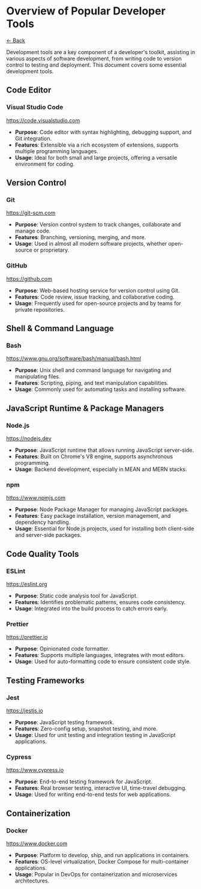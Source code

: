 # Overview of Popular Developer Tools

[<- Back](../README.md)

Development tools are a key component of a developer's toolkit, assisting in
various aspects of software development, from writing code to version control
to testing and deployment. This document covers some essential development
tools.

## Code Editor

### Visual Studio Code

https://code.visualstudio.com

- **Purpose**: Code editor with syntax highlighting, debugging support, and Git integration.
- **Features**: Extensible via a rich ecosystem of extensions, supports multiple programming languages.
- **Usage**: Ideal for both small and large projects, offering a versatile environment for coding.

## Version Control

### Git

https://git-scm.com

- **Purpose**: Version control system to track changes, collaborate and manage code.
- **Features**: Branching, versioning, merging, and more.
- **Usage**: Used in almost all modern software projects, whether open-source or proprietary.

### GitHub

https://github.com

- **Purpose**: Web-based hosting service for version control using Git.
- **Features**: Code review, issue tracking, and collaborative coding.
- **Usage**: Frequently used for open-source projects and by teams for private repositories.

## Shell & Command Language

### Bash

https://www.gnu.org/software/bash/manual/bash.html

- **Purpose**: Unix shell and command language for navigating and manipulating files.
- **Features**: Scripting, piping, and text manipulation capabilities.
- **Usage**: Commonly used for automating tasks and installing software.

## JavaScript Runtime & Package Managers

### Node.js

https://nodejs.dev

- **Purpose**: JavaScript runtime that allows running JavaScript server-side.
- **Features**: Built on Chrome's V8 engine, supports asynchronous programming.
- **Usage**: Backend development, especially in MEAN and MERN stacks.

### npm

https://www.npmjs.com

- **Purpose**: Node Package Manager for managing JavaScript packages.
- **Features**: Easy package installation, version management, and dependency handling.
- **Usage**: Essential for Node.js projects, used for installing both client-side and server-side packages.

## Code Quality Tools

### ESLint

https://eslint.org

- **Purpose**: Static code analysis tool for JavaScript.
- **Features**: Identifies problematic patterns, ensures code consistency.
- **Usage**: Integrated into the build process to catch errors early.

### Prettier

https://prettier.io

- **Purpose**: Opinionated code formatter.
- **Features**: Supports multiple languages, integrates with most editors.
- **Usage**: Used for auto-formatting code to ensure consistent code style.

## Testing Frameworks

### Jest

https://jestjs.io

- **Purpose**: JavaScript testing framework.
- **Features**: Zero-config setup, snapshot testing, and more.
- **Usage**: Used for unit testing and integration testing in JavaScript applications.

### Cypress

https://www.cypress.io

- **Purpose**: End-to-end testing framework for JavaScript.
- **Features**: Real browser testing, interactive UI, time-travel debugging.
- **Usage**: Used for writing end-to-end tests for web applications.

## Containerization

### Docker

https://www.docker.com

- **Purpose**: Platform to develop, ship, and run applications in containers.
- **Features**: OS-level virtualization, Docker Compose for multi-container applications.
- **Usage**: Popular in DevOps for containerization and microservices architectures.
